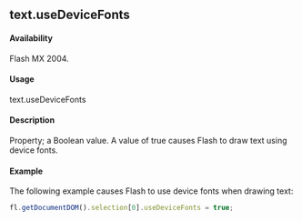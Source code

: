## text.useDeviceFonts

#### Availability

Flash MX 2004.

#### Usage

text.useDeviceFonts

#### Description

Property; a Boolean value. A value of true causes Flash to draw text using device fonts.

#### Example

The following example causes Flash to use device fonts when drawing text:
```javascript
fl.getDocumentDOM().selection[0].useDeviceFonts = true;
```